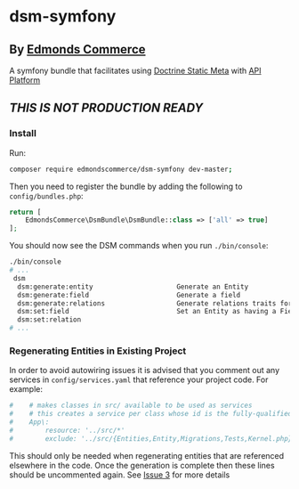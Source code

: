 # dsm-symfony

## By [Edmonds Commerce](https://www.edmondscommerce.co.uk)
A symfony bundle that facilitates using [Doctrine Static Meta](https://github.com/edmondscommerce/doctrine-static-meta) with [API Platform](https://api-platform.com/)

## _THIS IS NOT PRODUCTION READY_


### Install

Run:

```bash
composer require edmondscommerce/dsm-symfony dev-master;
```

Then you need to register the bundle by adding the following to `config/bundles.php`:

```php
return [
    EdmondsCommerce\DsmBundle\DsmBundle::class => ['all' => true]
];
```

You should now see the DSM commands when you run `./bin/console`:

```bash
./bin/console
# ...
 dsm
  dsm:generate:entity                     Generate an Entity
  dsm:generate:field                      Generate a field
  dsm:generate:relations                  Generate relations traits for your entities. Optionally filter down the list of entities to generate relationship traits for
  dsm:set:field                           Set an Entity as having a Field
  dsm:set:relation
# ...
```

### Regenerating Entities in Existing Project

In order to avoid autowiring issues it is advised that you comment out any services in `config/services.yaml`
that reference your project code. For example:

```yaml
#    # makes classes in src/ available to be used as services
#    # this creates a service per class whose id is the fully-qualified class name
#    App\:
#        resource: '../src/*'
#        exclude: '../src/{Entities,Entity,Migrations,Tests,Kernel.php}'
```
This should only be needed when regenerating entities that are referenced elsewhere in the code. Once the generation is complete then these lines should be uncommented again. See [Issue 3](https://github.com/edmondscommerce/dsm-api-platform/issues/3) for more details
